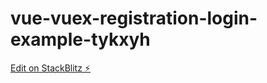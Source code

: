 # vue-vuex-registration-login-example-tykxyh

[Edit on StackBlitz ⚡️](https://stackblitz.com/edit/vue-vuex-registration-login-example-tykxyh)